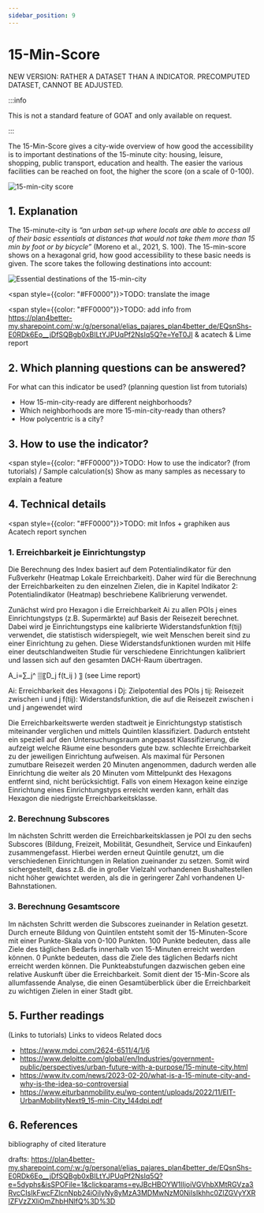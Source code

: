 ```yaml
---
sidebar_position: 9
---
```


# 15-Min-Score

NEW VERSION: RATHER A DATASET THAN A INDICATOR. PRECOMPUTED DATASET, CANNOT BE ADJUSTED.

:::info

This is not a standard feature of GOAT and only available on request.

:::

The 15-Min-Score gives a city-wide overview of how good the accessibility is to important destinations of the 15-minute city: housing, leisure, shopping, public transport, education and health. The easier the various facilities can be reached on foot, the higher the score (on a scale of 0-100).

![15-min-city score](/img/indicators/scores/15-min-score/15-min-score-muenchen.png "15-min-city score")

## 1. Explanation

The 15-minute-city is <i>“an urban set-up where locals are able to access all of their basic essentials at distances that would not take them more than 15 min by foot or by bicycle”</i> (Moreno et al., 2021, S. 100). The 15-min-score shows on a hexagonal grid, how good accessibility to these basic needs is given. The score takes the following destinations into account: 

![Essential destinations of the 15-min-city](/img/indicators/scores/15-min-score/15-min-score-categories.png "Essential destinations of the 15-min-city")

<span style={{color: "#FF0000"}}>TODO:</span>  translate the image


<span style={{color: "#FF0000"}}>TODO:</span> add info from https://plan4better-my.sharepoint.com/:w:/g/personal/elias_pajares_plan4better_de/EQsnShs-E0RDk6Eo__jDfSQBgb0xBILtYJPUqPf2NsIq5Q?e=YeT0JI
  & acatech & Lime report


## 2. Which planning questions can be answered? 

For what can this indicator be used? (planning question list from tutorials)

- How 15-min-city-ready are different neighborhoods? 
- Which neighborhoods are more 15-min-city-ready than others?
- How polycentric is a city? 

## 3. How to use the indicator?

<span style={{color: "#FF0000"}}>TODO:</span>  How to use the indicator? (from tutorials) / Sample calculation(s)
Show as many samples as necessary to explain a feature

## 4. Technical details 

<span style={{color: "#FF0000"}}>TODO:</span>  mit Infos + graphiken aus Acatech report synchen



### 1. Erreichbarkeit je Einrichtungstyp

Die Berechnung des Index basiert auf dem Potentialindikator für den Fußverkehr (Heatmap Lokale Erreichbarkeit). Daher wird für die Berechnung der Erreichbarkeiten zu den einzelnen Zielen, die in Kapitel Indikator 2: Potentialindikator (Heatmap) beschriebene Kalibrierung verwendet.

Zunächst wird pro Hexagon i die Erreichbarkeit Ai zu allen POIs j eines Einrichtungstyps (z.B. Supermärkte) auf Basis der Reisezeit berechnet. Dabei wird je Einrichtungstyps eine kalibrierte Widerstandsfunktion f(tij) verwendet, die statistisch widerspiegelt, wie weit Menschen bereit sind zu einer Einrichtung zu gehen. Diese Widerstandsfunktionen wurden mit Hilfe einer deutschlandweiten Studie für verschiedene Einrichtungen kalibriert und lassen sich auf den gesamten DACH-Raum übertragen. 




A_i=∑_j^ ▒〖D_j f(t_ij ) 〗	(see Lime report)

Ai: 	Erreichbarkeit des Hexagons i
Dj: 	Zielpotential des POIs j
tij: 	Reisezeit zwischen i und j
f(tij): 	Widerstandsfunktion, die auf die Reisezeit zwischen i und j angewendet wird

Die Erreichbarkeitswerte werden stadtweit je Einrichtungstyp statistisch miteinander verglichen und mittels Quintilen klassifiziert. Dadurch entsteht ein speziell auf den Untersuchungsraum angepasst Klassifizierung, die aufzeigt welche Räume eine besonders gute bzw. schlechte Erreichbarkeit zu der jeweiligen Einrichtung aufweisen. Als maximal für Personen zumutbare Reisezeit werden 20 Minuten angenommen, dadurch werden alle Einrichtung die weiter als 20 Minuten vom Mittelpunkt des Hexagons entfernt sind, nicht berücksichtigt. Falls von einem Hexagon keine einzige Einrichtung eines Einrichtungstyps erreicht werden kann, erhält das Hexagon die niedrigste Erreichbarkeitsklasse. 

### 2. Berechnung Subscores

Im nächsten Schritt werden die Erreichbarkeitsklassen je POI zu den sechs Subscores (Bildung, Freizeit, Mobilität, Gesundheit, Service und Einkaufen) zusammengefasst. Hierbei werden erneut Quintile genutzt, um die verschiedenen Einrichtungen in Relation zueinander zu setzen. Somit wird sichergestellt, dass z.B. die in großer Vielzahl vorhandenen Bushaltestellen nicht höher gewichtet werden, als die in geringerer Zahl vorhandenen U-Bahnstationen. 

### 3. Berechnung Gesamtscore

Im nächsten Schritt werden die Subscores zueinander in Relation gesetzt. Durch erneute Bildung von Quintilen entsteht somit der 15-Minuten-Score mit einer Punkte-Skala von 0-100 Punkten. 100 Punkte bedeuten, dass alle Ziele des täglichen Bedarfs innerhalb von 15-Minuten erreicht werden können. 0 Punkte bedeuten, dass die Ziele des täglichen Bedarfs nicht erreicht werden können. Die Punkteabstufungen dazwischen geben eine relative Auskunft über die Erreichbarkeit. Somit dient der 15-Min-Score als allumfassende Analyse, die einen Gesamtüberblick über die Erreichbarkeit zu wichtigen Zielen in einer Stadt gibt. 


## 5. Further readings

(Links to tutorials)
Links to videos
Related docs


- https://www.mdpi.com/2624-6511/4/1/6
- https://www.deloitte.com/global/en/Industries/government-public/perspectives/urban-future-with-a-purpose/15-minute-city.html
- https://www.itv.com/news/2023-02-20/what-is-a-15-minute-city-and-why-is-the-idea-so-controversial
- https://www.eiturbanmobility.eu/wp-content/uploads/2022/11/EIT-UrbanMobilityNext9_15-min-City_144dpi.pdf 

## 6. References

bibliography of cited literature


drafts: https://plan4better-my.sharepoint.com/:w:/g/personal/elias_pajares_plan4better_de/EQsnShs-E0RDk6Eo__jDfSQBgb0xBILtYJPUqPf2NsIq5Q?e=5dyphs&isSPOFile=1&clickparams=eyJBcHBOYW1lIjoiVGVhbXMtRGVza3RvcCIsIkFwcFZlcnNpb24iOiIyNy8yMzA3MDMwNzM0NiIsIkhhc0ZlZGVyYXRlZFVzZXIiOmZhbHNlfQ%3D%3D